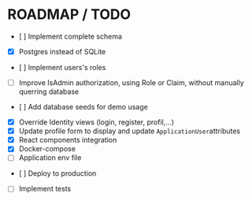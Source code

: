 ﻿# ROADMAP / TODO

- [ ] Implement complete schema
- [x] Postgres instead of SQLite
- [ ] Implement users's roles
- [ ] Improve IsAdmin authorization, using Role or Claim, without manually querring database
- [ ] Add database seeds for demo usage
- [x] Override Identity views (login, register, profil,...)
- [x] Update profile form to display and update `ApplicationUser`attributes
- [x] React components integration
- [x] Docker-compose
- [ ] Application env file
- [ ] Deploy to production
- [ ] Implement tests
